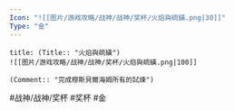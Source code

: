 ```yaml
---
Icon: "![[图片/游戏攻略/战神/战神/奖杯/火焰與硫磺.png|30]]"
Type: "金"
---
```

```ad-common-gold-trophy
title: (Title:: "火焰與硫磺")
![[图片/游戏攻略/战神/战神/奖杯/火焰與硫磺.png|100]]

(Comment:: "完成穆斯貝爾海姆所有的試煉")
```

#战神/战神/奖杯 #奖杯 #金
